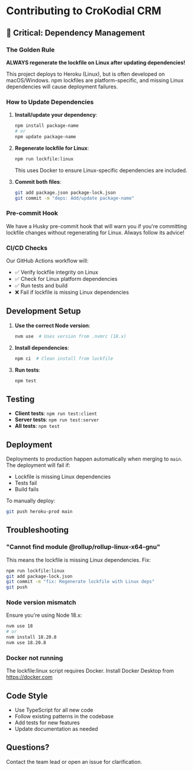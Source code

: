 # Contributing to CroKodial CRM

## 🚨 Critical: Dependency Management

### The Golden Rule
**ALWAYS regenerate the lockfile on Linux after updating dependencies!**

This project deploys to Heroku (Linux), but is often developed on macOS/Windows. npm lockfiles are platform-specific, and missing Linux dependencies will cause deployment failures.

### How to Update Dependencies

1. **Install/update your dependency**:
   ```bash
   npm install package-name
   # or
   npm update package-name
   ```

2. **Regenerate lockfile for Linux**:
   ```bash
   npm run lockfile:linux
   ```
   This uses Docker to ensure Linux-specific dependencies are included.

3. **Commit both files**:
   ```bash
   git add package.json package-lock.json
   git commit -m "deps: Add/update package-name"
   ```

### Pre-commit Hook

We have a Husky pre-commit hook that will warn you if you're committing lockfile changes without regenerating for Linux. Always follow its advice!

### CI/CD Checks

Our GitHub Actions workflow will:
- ✅ Verify lockfile integrity on Linux
- ✅ Check for Linux platform dependencies
- ✅ Run tests and build
- ❌ Fail if lockfile is missing Linux dependencies

## Development Setup

1. **Use the correct Node version**:
   ```bash
   nvm use  # Uses version from .nvmrc (18.x)
   ```

2. **Install dependencies**:
   ```bash
   npm ci  # Clean install from lockfile
   ```

3. **Run tests**:
   ```bash
   npm test
   ```

## Testing

- **Client tests**: `npm run test:client`
- **Server tests**: `npm run test:server`
- **All tests**: `npm test`

## Deployment

Deployments to production happen automatically when merging to `main`. The deployment will fail if:
- Lockfile is missing Linux dependencies
- Tests fail
- Build fails

To manually deploy:
```bash
git push heroku-prod main
```

## Troubleshooting

### "Cannot find module @rollup/rollup-linux-x64-gnu"

This means the lockfile is missing Linux dependencies. Fix:
```bash
npm run lockfile:linux
git add package-lock.json
git commit -m "fix: Regenerate lockfile with Linux deps"
git push
```

### Node version mismatch

Ensure you're using Node 18.x:
```bash
nvm use 18
# or
nvm install 18.20.8
nvm use 18.20.8
```

### Docker not running

The lockfile:linux script requires Docker. Install Docker Desktop from https://docker.com

## Code Style

- Use TypeScript for all new code
- Follow existing patterns in the codebase
- Add tests for new features
- Update documentation as needed

## Questions?

Contact the team lead or open an issue for clarification. 
